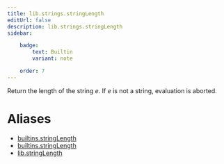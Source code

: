 ```yaml
---
title: lib.strings.stringLength
editUrl: false
description: lib.strings.stringLength
sidebar:

    badge:
        text: Builtin
        variant: note

    order: 7
---
```


Return the length of the string *e*. If *e* is not a string,
evaluation is aborted.


# Aliases

- [builtins.stringLength](/nix-doc-comments/reference/builtins/builtins-stringlength)
- [builtins.stringLength](/nix-doc-comments/reference/builtins/builtins-stringlength)
- [lib.stringLength](/nix-doc-comments/reference/lib/lib-stringlength)


